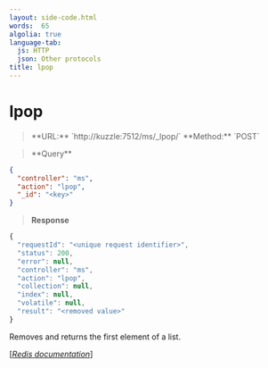 ```yaml
---
layout: side-code.html
words:  65
algolia: true
language-tab:
  js: HTTP
  json: Other protocols
title: lpop
---
```


# lpop



<blockquote class="js">
<p>
**URL:** `http://kuzzle:7512/ms/_lpop/<key>`  
**Method:** `POST`
</p>
</blockquote>

<blockquote class="json">
<p>
**Query**
</p>
</blockquote>


```json
{
  "controller": "ms",
  "action": "lpop",
  "_id": "<key>"
}
```

>**Response**

```javascript
{
  "requestId": "<unique request identifier>",
  "status": 200,
  "error": null,
  "controller": "ms",
  "action": "lpop",
  "collection": null,
  "index": null,
  "volatile": null,
  "result": "<removed value>"
}
```

Removes and returns the first element of a list.

[[_Redis documentation_]](https://redis.io/commands/lpop)
